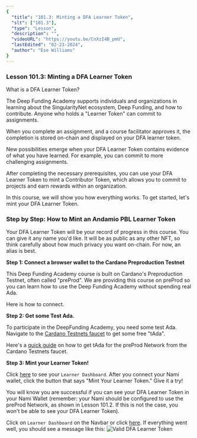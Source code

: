 ```yaml
---
{
  "title": "101.3: Minting a DFA Learner Token",
  "slt": ["101.3"],
  "type": "Lesson",
  "description": "",
  "videoURL": "https://youtu.be/CnXzI4B_pmU",
  "lastEdited": "02-23-2024",
  "author": "Ese Williams"
}
---
```


### **Lesson 101.3: Minting a DFA Learner Token**

What is a DFA Learner Token?

The Deep Funding Academy supports individuals and organizations in learning about the SingularityNet ecosystem, Deep Funding, and how to contribute. Anyone who holds a "Learner Token" can commit to assignments.

When you complete an assignment, and a course facilitator approves it, the completion is stored on-chain and displayed on your DFA learner token.

New possibilities emerge when your DFA Learner Token contains evidence of what you have learned. For example, you can commit to more challenging assignments.

After completing the necessary prerequisites, you can use your DFA Learner Token to mint a Contributor Token, which allows you to commit to projects and earn rewards within an organization.

In this course, we will show you how everything works. To get started, let's mint your DFA Learner Token.

### **Step by Step: How to Mint an Andamio PBL Learner Token**

Your DFA Learner Token will be your record of progress in this course. You can give it any name you'd like. It will be as public as any other NFT, so think carefully about how much privacy you want on-chain. For now, an alias is best.

**Step 1: Connect a browser wallet to the Cardano Preproduction Testnet**

This Deep Funding Academy course is built on Cardano's Preproduction Testnet, often called "preProd". We are providing this course on preProd so you can learn how to use the Deep Funding Academy without spending real Ada.

Here is how to connect.

**Step 2: Get some Test Ada.**

To participate in the DeepFunding Academy, you need some test Ada. Navigate to the [Cardano Testnets faucet](https://docs.cardano.org/cardano-testnet/tools/faucet/) to get some free "tAda".

Here's a [quick guide](https://youtu.be/CnXzI4B_pmU) on how to get tAda for the preProd Network from the Cardano Testnets faucet.

**Step 3: Mint your Learner Token!**

Click [here](https://dfa-pbl.vercel.app/course-management/roles/learner/dashboard) to see your `Learner Dashboard`. After you connect your Nami wallet, click the button that says "Mint Your Learner Token." Give it a try!

You will know you are successful if you can see your DFA Learner Token in your Nami Wallet (remember: your Nami should be configured to use the preProd Network, as shown in Lesson 101.2. If this is not the case, you won't be able to see your DFA Learner Token).

Click on `Learner Dashboard` on the Navbar or click [here](https://dfa-pbl.vercel.app/course-management/roles/learner/dashboard). If everything went well, you should see a message like this:
![Valid DFA Learner Token](/valid-learner-token.png)
